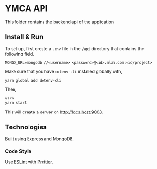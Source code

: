 # YMCA API

This folder contains the backend api of the application.

## Install & Run

To set up, first create a `.env` file in the `/api` directory that contains the following field.

```
MONGO_URL=mongodb://<username>:<password>@<id>.mlab.com:<id/project>
```

Make sure that you have `dotenv-cli` installed globally with,

```
yarn global add dotenv-cli
```

Then,

```bash
yarn
yarn start
```

This will create a server on [http://localhost:9000](http://localhost:9000).

## Technologies

Built using Express and MongoDB.

### Code Style

Use [ESLint](https://eslint.org) with [Prettier](https://prettier.io/).
